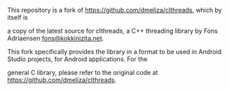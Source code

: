 This repository is a fork of https://github.com/dmeliza/clthreads, which by itself is 

a copy of the latest source for clthreads, a C++ threading
library by Fons Adriaensen [fons@kokkinizita.net](mailto:fons@kokkinizita.net).



This fork specifically provides the library in a format to be used in Android Studio projects, for Android applications. For the 

general C library, please refer to the original code at https://github.com/dmeliza/clthreads.

